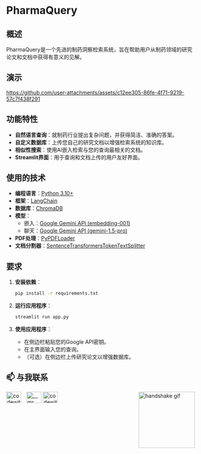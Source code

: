 # PharmaQuery

## 概述
PharmaQuery是一个先进的制药洞察检索系统，旨在帮助用户从制药领域的研究论文和文档中获得有意义的见解。

## 演示
https://github.com/user-attachments/assets/c12ee305-86fe-4f71-9219-57c7f438f291

## 功能特性
- **自然语言查询**：就制药行业提出复杂问题，并获得简洁、准确的答案。
- **自定义数据库**：上传您自己的研究文档以增强检索系统的知识库。
- **相似性搜索**：使用AI嵌入检索与您的查询最相关的文档。
- **Streamlit界面**：用于查询和文档上传的用户友好界面。

## 使用的技术
- **编程语言**：[Python 3.10+](https://www.python.org/downloads/release/python-31011/)
- **框架**：[LangChain](https://www.langchain.com/)
- **数据库**：[ChromaDB](https://www.trychroma.com/)
- **模型**：
  - 嵌入：[Google Gemini API (embedding-001)](https://ai.google.dev/gemini-api/docs/embeddings)
  - 聊天：[Google Gemini API (gemini-1.5-pro)](https://ai.google.dev/gemini-api/docs/models/gemini#gemini-1.5-pro)
- **PDF处理**：[PyPDFLoader](https://python.langchain.com/docs/integrations/document_loaders/pypdfloader/)
- **文档分割器**：[SentenceTransformersTokenTextSplitter](https://python.langchain.com/api_reference/text_splitters/sentence_transformers/langchain_text_splitters.sentence_transformers.SentenceTransformersTokenTextSplitter.html)

## 要求
1. **安装依赖**：
   ```bash
   pip install -r requirements.txt
   ```

2. **运行应用程序**：
   ```bash
   streamlit run app.py
   ```

3. **使用应用程序**：
   - 在侧边栏粘贴您的Google API密钥。
   - 在主界面输入您的查询。
   - （可选）在侧边栏上传研究论文以增强数据库。

## :mailbox: 与我联系
<img align="right" src="https://media.giphy.com/media/2HtWpp60NQ9CU/giphy.gif" alt="handshake gif" width="150">

<p align="left">
  <a href="https://linkedin.com/in/codewithcharan" target="blank"><img align="center" src="https://raw.githubusercontent.com/rahuldkjain/github-profile-readme-generator/master/src/images/icons/Social/linked-in-alt.svg" alt="codewithcharan" height="30" width="40" style="margin-right: 10px" /></a>
  <a href="https://instagram.com/joyboy._.ig" target="blank"><img align="center" src="https://raw.githubusercontent.com/rahuldkjain/github-profile-readme-generator/master/src/images/icons/Social/instagram.svg" alt="__mr.__.unique" height="30" width="40" /></a>
  <a href="https://twitter.com/Joyboy_x_" target="blank"><img align="center" src="https://raw.githubusercontent.com/rahuldkjain/github-profile-readme-generator/master/src/images/icons/Social/twitter.svg" alt="codewithcharan" height="30" width="40" style="margin-right: 10px" /></a>
</p>